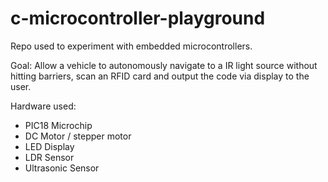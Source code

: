 # c-microcontroller-playground

Repo used to experiment with embedded microcontrollers.

Goal: Allow a vehicle to autonomously navigate to a IR light source without hitting barriers, scan an RFID card and output the code via display to the user.

Hardware used:
* PIC18 Microchip
* DC Motor / stepper motor
* LED Display
* LDR Sensor
* Ultrasonic Sensor

